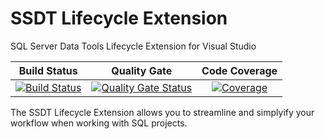 # SSDT Lifecycle Extension
SQL Server Data Tools Lifecycle Extension for Visual Studio

|Build Status|Quality Gate|Code Coverage|
|:--:|:--:|:--:|
|[![Build Status](https://dev.azure.com/herdo-github/SSDT%20Lifecycle%20Extension/_apis/build/status/Herdo.SSDTLifecycleExtension?branchName=master)](https://dev.azure.com/herdo-github/SSDT%20Lifecycle%20Extension/_build/latest?definitionId=1&branchName=master)|[![Quality Gate Status](https://sonarcloud.io/api/project_badges/measure?project=SSDTLifecycleExtension&metric=alert_status)](https://sonarcloud.io/dashboard?id=SSDTLifecycleExtension)|[![Coverage](https://sonarcloud.io/api/project_badges/measure?project=SSDTLifecycleExtension&metric=coverage)](https://sonarcloud.io/dashboard?id=SSDTLifecycleExtension)|

The SSDT Lifecycle Extension allows you to streamline and simplyify your workflow when working with SQL projects.
